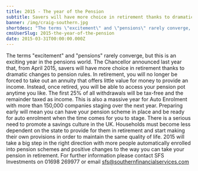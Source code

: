 ```yaml
---
title: 2015 - The year of the Pension
subtitle: Savers will have more choice in retirement thanks to dramatic changes.
banner: /img/craig-southern.jpg
shortdesc: "The terms \"excitement\" and \"pensions\" rarely converge, but this is an exciting year in the pensions world."
cmsUserSlug: 2015-the-year-of-the-pension
date: 2015-03-31T00:00:00.000Z
---
```


The terms "excitement" and "pensions" rarely converge, but this is an exciting year in the pensions world.
The Chancellor announced last year that, from April 2015, savers will have more choice in retirement thanks to dramatic changes to pension rules.
In retirement, you will no longer be forced to take out an annuity that offers little value for money to provide an income.
Instead, once retired, you will be able to access your pension pot anytime you like. The first 25% of all withdrawals will be tax-free and the remainder taxed as income.
This is also a massive year for Auto Enrolment with more than 150,000 companies staging over the next year.
Preparing early will mean you can have your pension scheme in place and be ready for auto enrolment when the time comes for you to stage.
There is a serious need to promote a savings culture in the UK.
Households must become less dependent on the state to provide for them in retirement and start making their own provisions in order to maintain the same quality of life.
2015 will take a big step in the right direction with more people automatically enrolled into pension schemes and positive changes to the way you can take your pension in retirement.
For further information please contact SFS Investments on 01698 269977 or email sfs@southernfinancialservices.com